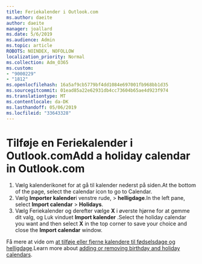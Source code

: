 ```yaml
---
title: Feriekalender i Outlook.com
ms.author: daeite
author: daeite
manager: joallard
ms.date: 5/6/2019
ms.audience: Admin
ms.topic: article
ROBOTS: NOINDEX, NOFOLLOW
localization_priority: Normal
ms.collection: Adm_O365
ms.custom:
- "9000229"
- "1812"
ms.openlocfilehash: 16a5af9cb5779bf4dd1084e697001fb968bb1d35
ms.sourcegitcommit: 01ead85a22e62931db4cc73604b65ae4d923f974
ms.translationtype: MT
ms.contentlocale: da-DK
ms.lasthandoff: 05/06/2019
ms.locfileid: "33643328"
---
```

# <a name="add-a-holiday-calendar-in-outlookcom"></a><span data-ttu-id="2ca8e-102">Tilføje en Feriekalender i Outlook.com</span><span class="sxs-lookup"><span data-stu-id="2ca8e-102">Add a holiday calendar in Outlook.com</span></span>

1. <span data-ttu-id="2ca8e-103">Vælg kalenderikonet for at gå til kalender nederst på siden.</span><span class="sxs-lookup"><span data-stu-id="2ca8e-103">At the bottom of the page, select the calendar icon to go to Calendar.</span></span>
1. <span data-ttu-id="2ca8e-104">Vælg **Importer kalender**i venstre rude, > **helligdage**.</span><span class="sxs-lookup"><span data-stu-id="2ca8e-104">In the left pane, select **Import calendar** > **Holidays**.</span></span>
1. <span data-ttu-id="2ca8e-105">Vælg Feriekalender og derefter vælge **X** i øverste hjørne for at gemme dit valg, og Luk vinduet **Import kalender** .</span><span class="sxs-lookup"><span data-stu-id="2ca8e-105">Select the holiday calendar you want and then select **X** in the top corner to save your choice and close the **Import calendar** window.</span></span>

<span data-ttu-id="2ca8e-106">Få mere at vide om [at tilføje eller fjerne kalendere til fødselsdage og helligdage](https://support.office.com/article/b8e636da-fda8-413f-940e-68396efa49a6).</span><span class="sxs-lookup"><span data-stu-id="2ca8e-106">Learn more about [adding or removing birthday and holiday calendars](https://support.office.com/article/b8e636da-fda8-413f-940e-68396efa49a6).</span></span>
